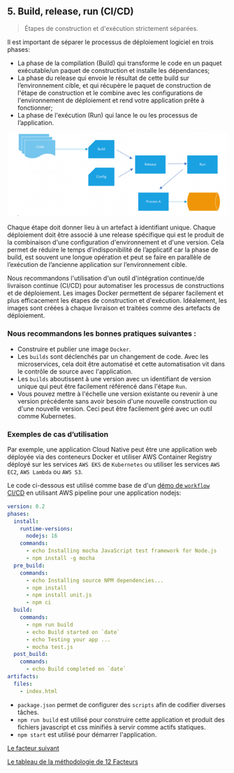 ## 5. Build, release, run (CI/CD)

> Étapes de construction et d'exécution strictement séparées.


Il est important de séparer le processus de déploiement logiciel en trois phases: 

- La phase de la compilation (Build) qui transforme le code en un paquet exécutable/un paquet de construction et installe les dépendances;
- La phase du release qui envoie le résultat de cette build sur l’environnement cible, et qui récupère le paquet de construction de l'étape de construction et le combine avec les configurations de l'environnement de déploiement et rend votre application prête à fonctionner;
- La phase de l'exécution (Run) qui lance le ou les processus de l’application.

![](../images/build_release_run.png)

Chaque étape doit donner lieu à un artefact à identifiant unique. Chaque déploiement doit être associé à une release spécifique qui est le produit de la combinaison d'une configuration d'environnement et d'une version. Cela permet de réduire le temps d’indisponibilité de l’applicatif car la phase de build, est souvent une longue opération et peut se faire en parallèle de l’exécution de l’ancienne application sur l’environnement cible.

Nous recommandons l'utilisation d'un outil d'intégration continue/de livraison continue (CI/CD) pour automatiser les processus de constructions et de déploiement. Les images Docker permettent de séparer facilement et plus efficacement les étapes de construction et d'exécution. Idéalement, les images sont créées à chaque livraison et traitées comme des artefacts de déploiement.

### Nous recommandons les bonnes pratiques suivantes :

- Construire et publier une image `Docker`.
- Les `builds` sont déclenchés par un changement de code. Avec les microservices, cela doit être automatisé et cette automatisation vit dans le contrôle de source avec l'application.
- Les `builds` aboutissent à une version avec un identifiant de version unique qui peut être facilement référencé dans l'étape `Run`.
- Vous pouvez mettre à l'échelle une version existante ou revenir à une version précédente sans avoir besoin d'une nouvelle construction ou d'une nouvelle version. Ceci peut être facilement géré avec un outil comme Kubernetes.

### Exemples de cas d’utilisation

Par exemple, une application Cloud Native peut être une application web déployée via des conteneurs Docker et utiliser AWS Container Registry déployé sur les services `AWS EKS` de `Kubernetes` ou utiliser les services `AWS EC2`, `AWS Lambda` ou `AWS S3`.

Le code ci-dessous est utilisé comme base de d'un [démo de `workflow` CI/CD](https://github.com/CQEN-QDCE/ceai-cqen-github-actions-demo#aws-pipeline) en utilisant AWS pipeline pour une application nodejs:

```yml
version: 0.2
phases:
  install:
    runtime-versions:
      nodejs: 16  
    commands:
      - echo Installing mocha JavaScript test framework for Node.js
      - npm install -g mocha
  pre_build:
    commands:
      - echo Installing source NPM dependencies...
      - npm install
      - npm install unit.js
      - npm ci
  build:
    commands:
      - npm run build
      - echo Build started on `date`
      - echo Testing your app ...
      - mocha test.js
  post_build:
    commands:
      - echo Build completed on `date`
artifacts:
  files:
    - index.html
```

- `package.json` permet de configurer des `scripts` afin de codifier diverses tâches. 
- `npm run build` est utilisé pour construire cette application et produit des fichiers javascript et css minifiés à servir comme actifs statiques.
- `npm start` est utilisé pour démarrer l'application.


[Le facteur suivant](./6_processus.md)

[Le tableau de la méthodologie de 12 Facteurs](../README.md)